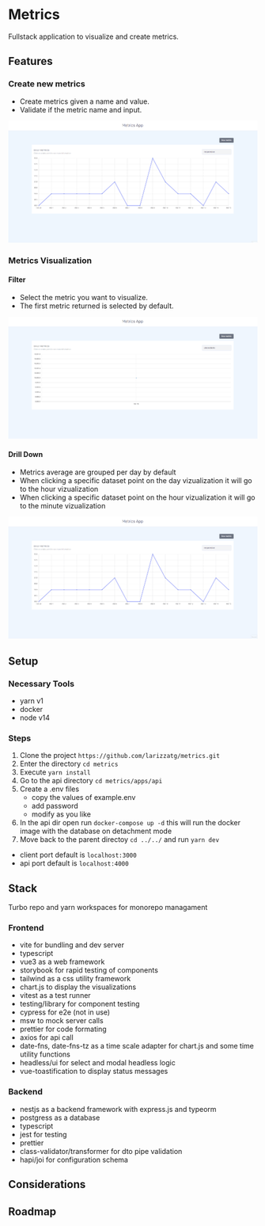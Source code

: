 # Metrics

Fullstack application to visualize and create metrics.

## Features

### Create new metrics

- Create metrics given a name and value.
- Validate if the metric name and input.

![gift showing a metric creation](./docs/new-metric.gif)

### Metrics Visualization

#### Filter

- Select the metric you want to visualize.
- The first metric returned is selected by default.

![gift show filter of visualization by metric name](./docs/filter-metrics.gif)

#### Drill Down

- Metrics average are grouped per day by default
- When clicking a specific dataset point on the day vizualization it will go to the hour vizualization
- When clicking a specific dataset point on the hour vizualization it will go to the minute vizualization

![gift shows daily average of responsive metric, clicking on a dataset shows the next interval average](./docs/drill-down.gif)

## Setup

### Necessary Tools

- yarn v1
- docker
- node v14

### Steps

1. Clone the project
   `https://github.com/larizzatg/metrics.git`
2. Enter the directory `cd metrics`
3. Execute `yarn install`
4. Go to the api directory `cd metrics/apps/api`
5. Create a .env files
   - copy the values of example.env
   - add password
   - modify as you like
6. In the api dir open run `docker-compose up -d` this will run the docker image with the database on detachment mode
7. Move back to the parent directoy `cd ../../` and run `yarn dev`

- client port default is `localhost:3000`
- api port default is `localhost:4000`

## Stack

Turbo repo and yarn workspaces for monorepo managament

### Frontend

- vite for bundling and dev server
- typescript
- vue3 as a web framework
- storybook for rapid testing of components
- tailwind as a css utility framework
- chart.js to display the visualizations
- vitest as a test runner
- testing/library for component testing
- cypress for e2e (not in use)
- msw to mock server calls
- prettier for code formating
- axios for api call
- date-fns, date-fns-tz as a time scale adapter for chart.js and some time utility functions
- headless/ui for select and modal headless logic
- vue-toastification to display status messages

### Backend

- nestjs as a backend framework with express.js and typeorm
- postgress as a database
- typescript
- jest for testing
- prettier
- class-validator/transformer for dto pipe validation
- hapi/joi for configuration schema

## Considerations

## Roadmap
